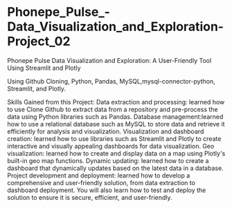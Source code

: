 # Phonepe_Pulse_-Data_Visualization_and_Exploration-Project_02

Phonepe Pulse Data Visualization and Exploration:
A User-Friendly Tool Using Streamlit and Plotly

Using Github Cloning, Python, Pandas, MySQL,mysql-connector-python, Streamlit, and Plotly.

Skills Gained from this Project:
Data extraction and processing: learned how to use Clone Github to extract data from a repository and pre-process the data using Python libraries such as Pandas.
Database management:learned how to use a relational database such as MySQL to store data and retrieve it efficiently for analysis and visualization.
Visualization and dashboard creation: learned how to use libraries such as Streamlit and Plotly to create interactive and visually appealing dashboards for data visualization.
Geo visualization: learned how to create and display data on a map using Plotly's built-in geo map functions.
Dynamic updating: learned how to create a dashboard that dynamically updates based on the latest data in a database.
Project development and deployment: learned how to develop a comprehensive and user-friendly solution, from data extraction to dashboard deployment. You will also learn how to test and deploy the solution to ensure it is secure, efficient, and user-friendly.
